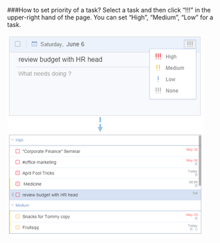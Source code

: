 ###How to set priority of a task?
Select a task and then click “!!!” in the upper-right hand of the page. You can set “High”, “Medium”, “Low” for a task.  

![](../images/webpriority.png)
